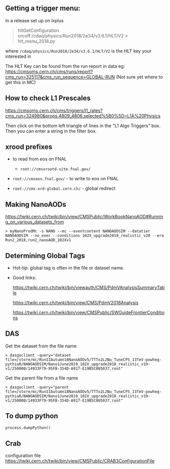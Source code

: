 ## Getting a trigger menu:
 In a release set up on lxplus
  > hltGetConfiguration orcoff:/cdaq/physics/Run2018/2e34/v3.6.1/HLT/V2 > hlt_menu_2018.py

where `/cdaq/physics/Run2018/2e34/v3.6.1/HLT/V2` is the HLT key your interested in

The HLT Key can be found from the run report in data
eg:
https://cmsoms.cern.ch/cms/runs/report?cms_run=325117&cms_run_sequence=GLOBAL-RUN
(Not sure yet where to get this in MC)

## How to check L1 Prescales

https://cmsoms.cern.ch/cms/triggers/l1_rates?cms_run=324980&props.4809_4806.selected%5B0%5D=L1A%20Physics

Then click on the bottom left triangle of lines in the "L1 Algo Triggers" box. Then you can enter a string in the filter box.

## xrood prefixes

  - to read from eos on FNAL
     - `root://cmsxrootd-site.fnal.gov/` 

  - `root://cmseos.fnal.gov/` - to write to eos on FNAL

  - `root://cms-xrd-global.cern.ch/`  - global redirect


## Making NanoAODs

https://twiki.cern.ch/twiki/bin/view/CMSPublic/WorkBookNanoAOD#Running_on_various_datasets_from

```
> myNanoProdMc -s NANO --mc --eventcontent NANOAODSIM --datatier NANOAODSIM --no_exec --conditions 102X_upgrade2018_realistic_v20 --era Run2_2018,run2_nanoAOD_102Xv1
```

## Determining Global Tags 

  - Hot-tip: global tag is often in the file or dataset name. 

  - Good links:

      https://twiki.cern.ch/twiki/bin/viewauth/CMS/PdmVAnalysisSummaryTable
      
      https://twiki.cern.ch/twiki/bin/view/CMS/PdmV2018Analysis
      
      https://twiki.cern.ch/twiki/bin/view/CMSPublic/SWGuideFrontierConditions


## DAS

Get the dataset from the file name

```
> dasgoclient -query="dataset file=/store/mc/RunIIAutumn18NanoAODv5/TTTo2L2Nu_TuneCP5_13TeV-powheg-pythia8/NANOAODSIM/Nano1June2019_102X_upgrade2018_realistic_v19-v1/250000/14933F79-95FB-354D-A917-E19B5C005037.root"
```

Get the parent file from a file name

```
> dasgoclient -query="parent file=/store/mc/RunIIAutumn18NanoAODv5/TTTo2L2Nu_TuneCP5_13TeV-powheg-pythia8/NANOAODSIM/Nano1June2019_102X_upgrade2018_realistic_v19-v1/250000/14933F79-95FB-354D-A917-E19B5C005037.root"
```

## To dump python

```python
process.dumpPython() 
```

## Crab

configuration file
https://twiki.cern.ch/twiki/bin/view/CMSPublic/CRAB3ConfigurationFile